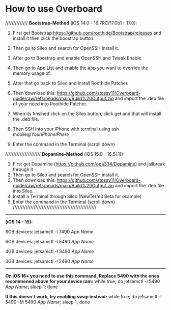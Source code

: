 # How to use Overboard
//////////////
**Bootstrap-Method** (iOS 14.0 - 16.7RC/17.0b1 - 17.0):
1. First get Bootstrap:https://github.com/roothide/Bootstrap/releases and install it then click the boostrap button.
2. Then go to Sileo and search for OpenSSH install it.
3. After go to Boostrap and enable OpenSSH and Tweak Enable.
4. Then go to App List and enable the app you want to override the memory usage of.

5. After that go back to Sileo and install Roothide Patcher. 

6. Then download this: https://github.com/stossy11/Overboard-guide/raw/refs/heads/main/Build%20Output.zip and import the .deb file of your need into Roothide Patcher.

7. When its finsihed click on the Sileo button, click get and that will install the .deb file.

8. Then SSH into your iPhone with terminal using ssh mobile@_YouriPhoneIPhere_

9. Enter the command in the Terminal (scroll down)


//////////////////////
**Dopamine-Method** (iOS 15.0 - 16.5(.1)):

1. First get Dopamine (https://github.com/opa334/Dopamine) and jailbreak through it
2. Then go to Sileo and search for OpenSSH install it.
3. Then download this: https://github.com/stossy11/Overboard-guide/raw/refs/heads/main/Build%20Output.zip and import the .deb file into Sileo.
4. Install a Terminal through Sileo (NewTerm3 Beta for example)
5. Enter the command in the Terminal (scroll down)
////////////////////////////////////////////////////


------------------------------------------
**(iOS 14 - 15):**


8GB devices: jetsamctl -l 7490 *App Name*

6GB devices: jetsamctl -l 5490 *App Name*

4GB devices: jetsamctl -l 3490 *App Name*

3GB devices: jetsamctl -l 2490 *App Name*

-------------------------------------------

**On iOS 16+ you need to use this command, Replace 5490 with the ones recommened above for your device ram:**
while true; do jetsamctl -l 5490 *App Name*; sleep 1; done

**If this doesn´t work, try enabling swap instead:**
while true; do jetsamctl -l 5490 -M 5490 *App Name*; sleep 1; done


